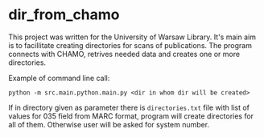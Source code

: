 # dir_from_chamo

This project was written for the University of Warsaw Library. It's main aim is to facillitate creating directories for scans of publications.
The program connects with CHAMO, retrives needed data and creates one or more directories.

Example of command line call:
```
python -m src.main.python.main.py <dir in whom dir will be created>
```

If in directory given as parameter there is `directories.txt` file with list of values for 035 field from MARC format, program will create directories for all of them. Otherwise user will be asked for system number.
